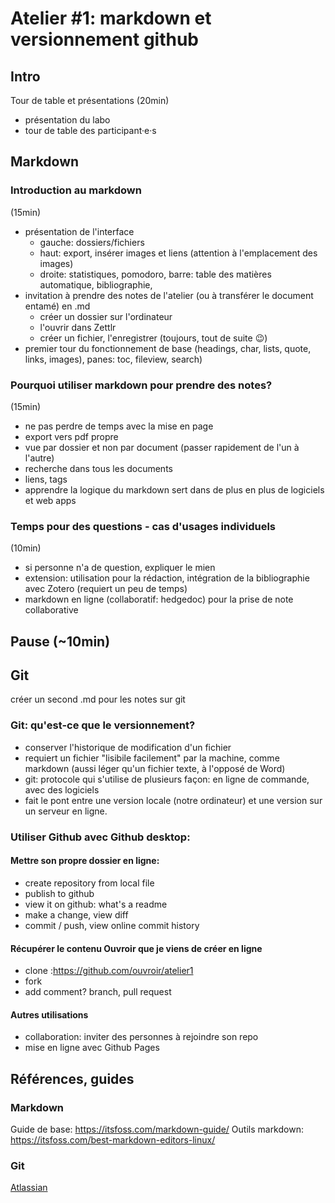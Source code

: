 # Atelier #1: markdown et versionnement github



## Intro

Tour de table et présentations (20min)

- présentation du labo
- tour de table des participant·e·s


## Markdown
### Introduction au markdown 
(15min)

- présentation de l'interface
    - gauche: dossiers/fichiers
    - haut: export, insérer images et liens (attention à l'emplacement des images)
    - droite: statistiques, pomodoro, barre: table des matières automatique, bibliographie, 
- invitation à prendre des notes de l'atelier (ou à transférer le document entamé) en .md
  - créer un dossier sur l'ordinateur
  - l'ouvrir dans Zettlr
  - créer un fichier, l'enregistrer (toujours, tout de suite :wink:) 
- premier tour du fonctionnement de base (headings, char, lists, quote, links, images), panes: toc, fileview, search)

### Pourquoi utiliser markdown pour prendre des notes? 
(15min)

- ne pas perdre de temps avec la mise en page
- export vers pdf propre
- vue par dossier et non par document (passer rapidement de l'un à l'autre)
- recherche dans tous les documents
- liens, tags <!-- à tester!-->
- apprendre la logique du markdown sert dans de plus en plus de logiciels et web apps

### Temps pour des questions - cas d'usages individuels 
(10min)

- si personne n'a de question, expliquer le mien 
- extension: utilisation pour la rédaction, intégration de la bibliographie avec Zotero (requiert un peu de temps)
- markdown en ligne (collaboratif: hedgedoc) pour la prise de note collaborative

## Pause (~10min)

## Git

créer un second .md pour les notes sur git

### Git: qu'est-ce que le versionnement? 

- conserver l'historique de modification d'un fichier
- requiert un fichier "lisibile facilement" par la machine, comme markdown (aussi léger qu'un fichier texte, à l'opposé de Word)
- git: protocole qui s'utilise de plusieurs façon: en ligne de commande, avec des logiciels
- fait le pont entre une version locale (notre ordinateur) et une version sur un serveur en ligne. 

### Utiliser Github avec Github desktop: 

#### Mettre son propre dossier en ligne: 
- create repository from local file 
- publish to github
- view it on github: what's a readme
- make a change, view diff
- commit / push, view online commit history
#### Récupérer le contenu Ouvroir que je viens de créer en ligne 
- clone :https://github.com/ouvroir/atelier1
- fork
- add comment? branch, pull request

#### Autres utilisations
- collaboration: inviter des personnes à rejoindre son repo
- mise en ligne avec Github Pages



## Références, guides

### Markdown
Guide de base: https://itsfoss.com/markdown-guide/
Outils markdown: https://itsfoss.com/best-markdown-editors-linux/

### Git
[Atlassian](https://www.atlassian.com/fr/git)
